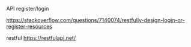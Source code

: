 API register/login

https://stackoverflow.com/questions/7140074/restfully-design-login-or-register-resources

restful https://restfulapi.net/